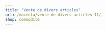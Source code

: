 ```yaml
---
title: "Vente de divers articles"
url: /macenta/vente-de-divers-articles-11/
shop: commodité
---
```

